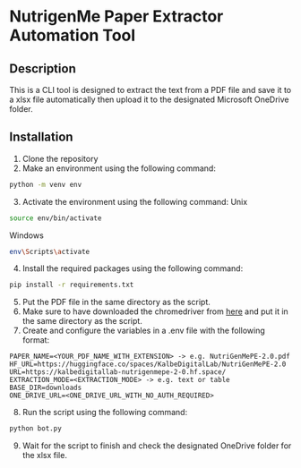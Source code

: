 # NutrigenMe Paper Extractor Automation Tool

## Description
This is a CLI tool is designed to extract the text from a PDF file and save it to a xlsx file automatically then upload it to the designated Microsoft OneDrive folder.

## Installation
1. Clone the repository
2. Make an environment using the following command:
```bash
python -m venv env
```
3. Activate the environment using the following command:
Unix
```bash
source env/bin/activate
```
Windows
```bash
env\Scripts\activate
```
4. Install the required packages using the following command:
```bash
pip install -r requirements.txt
```
5. Put the PDF file in the same directory as the script.
6. Make sure to have downloaded the chromedriver from [here](https://chromedriver.chromium.org/downloads) and put it in the same directory as the script.
7. Create and configure the variables in a .env file with the following format:
```env
PAPER_NAME=<YOUR_PDF_NAME_WITH_EXTENSION> -> e.g. NutriGenMePE-2.0.pdf
HF_URL=https://huggingface.co/spaces/KalbeDigitalLab/NutriGenMePE-2.0
URL=https://kalbedigitallab-nutrigenmepe-2-0.hf.space/
EXTRACTION_MODE=<EXTRACTION_MODE> -> e.g. text or table
BASE_DIR=downloads
ONE_DRIVE_URL=<ONE_DRIVE_URL_WITH_NO_AUTH_REQUIRED>
```
8.  Run the script using the following command:
```bash
python bot.py
```
9.  Wait for the script to finish and check the designated OneDrive folder for the xlsx file.